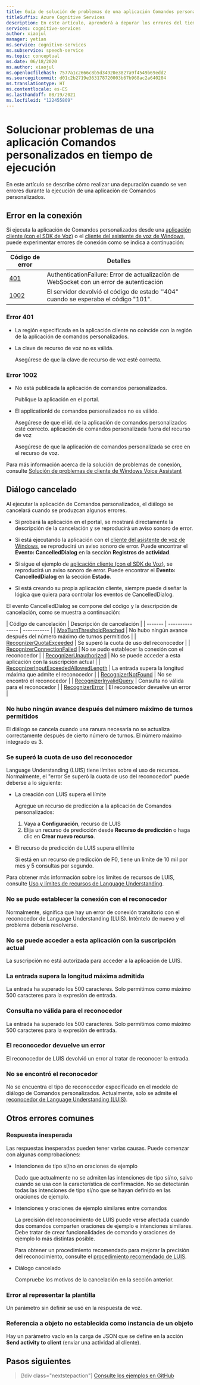 ```yaml
---
title: Guía de solución de problemas de una aplicación Comandos personalizados en tiempo de ejecución
titleSuffix: Azure Cognitive Services
description: En este artículo, aprenderá a depurar los errores del tiempo de ejecución en una aplicación de Comandos personalizados.
services: cognitive-services
author: xiaojul
manager: yetian
ms.service: cognitive-services
ms.subservice: speech-service
ms.topic: conceptual
ms.date: 06/18/2020
ms.author: xiaojul
ms.openlocfilehash: 7577a1c2666c8b5d34920e3827a9f4549b69edd2
ms.sourcegitcommit: d01c2b2719e363178720003b67b968ac2a640204
ms.translationtype: HT
ms.contentlocale: es-ES
ms.lasthandoff: 08/19/2021
ms.locfileid: "122455809"
---
```

# <a name="troubleshoot-a-custom-commands-application-at-runtime"></a>Solucionar problemas de una aplicación Comandos personalizados en tiempo de ejecución

En este artículo se describe cómo realizar una depuración cuando se ven errores durante la ejecución de una aplicación de Comandos personalizados. 

## <a name="connection-failed"></a>Error en la conexión

Si ejecuta la aplicación de Comandos personalizados desde una [aplicación cliente (con el SDK de Voz)](./how-to-custom-commands-setup-speech-sdk.md) o el [cliente del asistente de voz de Windows](./how-to-custom-commands-developer-flow-test.md), puede experimentar errores de conexión como se indica a continuación:

| Código de error | Detalles |
| ------- | -------- |
| [401](#error-401) | AuthenticationFailure: Error de actualización de WebSocket con un error de autenticación |
| [1002](#error-1002) | El servidor devolvió el código de estado ''404" cuando se esperaba el código "101". |

### <a name="error-401"></a>Error 401
- La región especificada en la aplicación cliente no coincide con la región de la aplicación de comandos personalizados.

- La clave de recurso de voz no es válida.
    
    Asegúrese de que la clave de recurso de voz esté correcta.

### <a name="error-1002"></a>Error 1002 
- No está publicada la aplicación de comandos personalizados.
    
    Publique la aplicación en el portal.

- El applicationId de comandos personalizados no es válido.

    Asegúrese de que el id. de la aplicación de comandos personalizados esté correcto.
 aplicación de comandos personalizada fuera del recurso de voz

    Asegúrese de que la aplicación de comandos personalizada se cree en el recurso de voz.

Para más información acerca de la solución de problemas de conexión, consulte [Solución de problemas de cliente de Windows Voice Assistant](https://github.com/Azure-Samples/Cognitive-Services-Voice-Assistant/tree/master/clients/csharp-wpf#troubleshooting)


## <a name="dialog-is-canceled"></a>Diálogo cancelado

Al ejecutar la aplicación de Comandos personalizados, el diálogo se cancelará cuando se produzcan algunos errores.

- Si probará la aplicación en el portal, se mostrará directamente la descripción de la cancelación y se reproducirá un aviso sonoro de error. 

- Si está ejecutando la aplicación con el [cliente del asistente de voz de Windows](./how-to-custom-commands-developer-flow-test.md), se reproducirá un aviso sonoro de error. Puede encontrar el **Evento: CancelledDialog** en la sección **Registros de actividad**.

- Si sigue el ejemplo de [aplicación cliente (con el SDK de Voz)](./how-to-custom-commands-setup-speech-sdk.md), se reproducirá un aviso sonoro de error. Puede encontrar el **Evento: CancelledDialog** en la sección **Estado**.

- Si está creando su propia aplicación cliente, siempre puede diseñar la lógica que quiera para controlar los eventos de CancelledDialog.

El evento CancelledDialog se compone del código y la descripción de cancelación, como se muestra a continuación:

| Código de cancelación | Descripción de cancelación |
| ------- | --------------- | ----------- |
| [MaxTurnThresholdReached](#no-progress-was-made-after-the-max-number-of-turns-allowed) | No hubo ningún avance después del número máximo de turnos permitidos |
| [RecognizerQuotaExceeded](#recognizer-usage-quota-exceeded) | Se superó la cuota de uso del reconocedor |
| [RecognizerConnectionFailed](#connection-to-the-recognizer-failed) | No se pudo establecer la conexión con el reconocedor |
| [RecognizerUnauthorized](#this-application-cannot-be-accessed-with-the-current-subscription) | No se puede acceder a esta aplicación con la suscripción actual |
| [RecognizerInputExceededAllowedLength](#input-exceeds-the-maximum-supported-length) | La entrada supera la longitud máxima que admite el reconocedor |
| [RecognizerNotFound](#recognizer-not-found) | No se encontró el reconocedor |
| [RecognizerInvalidQuery](#invalid-query-for-the-recognizer) | Consulta no válida para el reconocedor |
| [RecognizerError](#recognizer-return-an-error) | El reconocedor devuelve un error |

### <a name="no-progress-was-made-after-the-max-number-of-turns-allowed"></a>No hubo ningún avance después del número máximo de turnos permitidos
El diálogo se cancela cuando una ranura necesaria no se actualiza correctamente después de cierto número de turnos. El número máximo integrado es 3.

### <a name="recognizer-usage-quota-exceeded"></a>Se superó la cuota de uso del reconocedor
Language Understanding (LUIS) tiene límites sobre el uso de recursos. Normalmente, el "error Se superó la cuota de uso del reconocedor" puede deberse a lo siguiente: 
- La creación con LUIS supera el límite

    Agregue un recurso de predicción a la aplicación de Comandos personalizados: 
    1. Vaya a **Configuración**, recurso de LUIS
    1. Elija un recurso de predicción desde **Recurso de predicción** o haga clic en **Crear nuevo recurso**. 

- El recurso de predicción de LUIS supera el límite

    Si está en un recurso de predicción de F0, tiene un límite de 10 mil por mes y 5 consultas por segundo.

Para obtener más información sobre los límites de recursos de LUIS, consulte [Uso y límites de recursos de Language Understanding](../luis/luis-limits.md#resource-usage-and-limits).

### <a name="connection-to-the-recognizer-failed"></a>No se pudo establecer la conexión con el reconocedor
Normalmente, significa que hay un error de conexión transitorio con el reconocedor de Language Understanding (LUIS). Inténtelo de nuevo y el problema debería resolverse.

### <a name="this-application-cannot-be-accessed-with-the-current-subscription"></a>No se puede acceder a esta aplicación con la suscripción actual
La suscripción no está autorizada para acceder a la aplicación de LUIS. 

### <a name="input-exceeds-the-maximum-supported-length"></a>La entrada supera la longitud máxima admitida
La entrada ha superado los 500 caracteres. Solo permitimos como máximo 500 caracteres para la expresión de entrada.

### <a name="invalid-query-for-the-recognizer"></a>Consulta no válida para el reconocedor
La entrada ha superado los 500 caracteres. Solo permitimos como máximo 500 caracteres para la expresión de entrada.

### <a name="recognizer-return-an-error"></a>El reconocedor devuelve un error
El reconocedor de LUIS devolvió un error al tratar de reconocer la entrada.

### <a name="recognizer-not-found"></a>No se encontró el reconocedor
No se encuentra el tipo de reconocedor especificado en el modelo de diálogo de Comandos personalizados. Actualmente, solo se admite el [reconocedor de Language Understanding (LUIS)](https://www.luis.ai/).

## <a name="other-common-errors"></a>Otros errores comunes
### <a name="unexpected-response"></a>Respuesta inesperada
Las respuestas inesperadas pueden tener varias causas. Puede comenzar con algunas comprobaciones:
- Intenciones de tipo sí/no en oraciones de ejemplo

    Dado que actualmente no se admiten las intenciones de tipo sí/no, salvo cuando se usa con la característica de confirmación. No se detectarán todas las intenciones de tipo sí/no que se hayan definido en las oraciones de ejemplo.

- Intenciones y oraciones de ejemplo similares entre comandos

    La precisión del reconocimiento de LUIS puede verse afectada cuando dos comandos comparten oraciones de ejemplo e intenciones similares. Debe tratar de crear funcionalidades de comando y oraciones de ejemplo lo más distintas posible.

    Para obtener un procedimiento recomendado para mejorar la precisión del reconocimiento, consulte el [procedimiento recomendado de LUIS](../luis/luis-concept-best-practices.md).

- Diálogo cancelado
    
    Compruebe los motivos de la cancelación en la sección anterior.

### <a name="error-while-rendering-the-template"></a>Error al representar la plantilla
Un parámetro sin definir se usó en la respuesta de voz. 

### <a name="object-reference-not-set-to-an-instance-of-an-object"></a>Referencia a objeto no establecida como instancia de un objeto
Hay un parámetro vacío en la carga de JSON que se define en la acción **Send activity to client** (enviar una actividad al cliente).

## <a name="next-steps"></a>Pasos siguientes

> [!div class="nextstepaction"]
> [Consulte los ejemplos en GitHub](https://aka.ms/speech/cc-samples)

